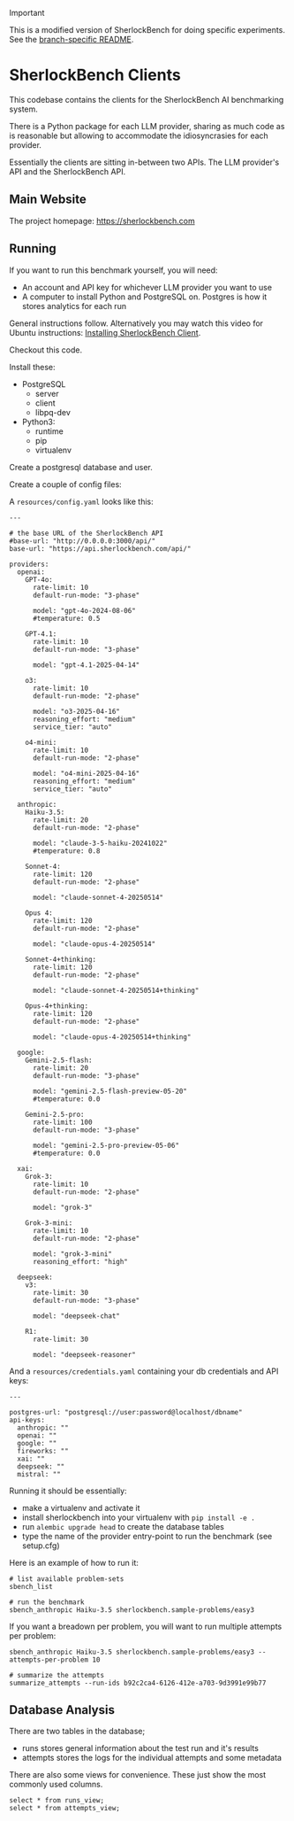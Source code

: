 > [!IMPORTANT]
> This is a modified version of SherlockBench for doing specific experiments. See the [branch-specific README](README-inv-vs-dv.md).

# SherlockBench Clients

This codebase contains the clients for the SherlockBench AI benchmarking system.

There is a Python package for each LLM provider, sharing as much code as is
reasonable but allowing to accommodate the idiosyncrasies for each provider.

Essentially the clients are sitting in-between two APIs. The LLM provider's API
and the SherlockBench API.

## Main Website
The project homepage: https://sherlockbench.com

## Running
If you want to run this benchmark yourself, you will need:
- An account and API key for whichever LLM provider you want to use
- A computer to install Python and PostgreSQL on. Postgres is how it stores analytics for each run

General instructions follow. Alternatively you may watch this video for Ubuntu instructions: [Installing SherlockBench Client](https://youtu.be/8CdX0VheL5M).

Checkout this code.

Install these:
- PostgreSQL
  - server
  - client
  - libpq-dev
- Python3:
  - runtime
  - pip
  - virtualenv

Create a postgresql database and user.

Create a couple of config files:

A `resources/config.yaml` looks like this:
```
---

# the base URL of the SherlockBench API
#base-url: "http://0.0.0.0:3000/api/"
base-url: "https://api.sherlockbench.com/api/"

providers:
  openai:
    GPT-4o:
      rate-limit: 10
      default-run-mode: "3-phase"

      model: "gpt-4o-2024-08-06"
      #temperature: 0.5

    GPT-4.1:
      rate-limit: 10
      default-run-mode: "3-phase"

      model: "gpt-4.1-2025-04-14"

    o3:
      rate-limit: 10
      default-run-mode: "2-phase"

      model: "o3-2025-04-16"
      reasoning_effort: "medium"
      service_tier: "auto"

    o4-mini:
      rate-limit: 10
      default-run-mode: "2-phase"

      model: "o4-mini-2025-04-16"
      reasoning_effort: "medium"
      service_tier: "auto"

  anthropic:
    Haiku-3.5:
      rate-limit: 20
      default-run-mode: "2-phase"

      model: "claude-3-5-haiku-20241022"
      #temperature: 0.8

    Sonnet-4:
      rate-limit: 120
      default-run-mode: "2-phase"

      model: "claude-sonnet-4-20250514"

    Opus 4:
      rate-limit: 120
      default-run-mode: "2-phase"

      model: "claude-opus-4-20250514"

    Sonnet-4+thinking:
      rate-limit: 120
      default-run-mode: "2-phase"

      model: "claude-sonnet-4-20250514+thinking"

    Opus-4+thinking:
      rate-limit: 120
      default-run-mode: "2-phase"

      model: "claude-opus-4-20250514+thinking"

  google:
    Gemini-2.5-flash:
      rate-limit: 20
      default-run-mode: "3-phase"

      model: "gemini-2.5-flash-preview-05-20"
      #temperature: 0.0

    Gemini-2.5-pro:
      rate-limit: 100
      default-run-mode: "3-phase"

      model: "gemini-2.5-pro-preview-05-06"
      #temperature: 0.0

  xai:
    Grok-3:
      rate-limit: 10
      default-run-mode: "2-phase"

      model: "grok-3"

    Grok-3-mini:
      rate-limit: 10
      default-run-mode: "2-phase"

      model: "grok-3-mini"
      reasoning_effort: "high"

  deepseek:
    v3:
      rate-limit: 30
      default-run-mode: "3-phase"

      model: "deepseek-chat"

    R1:
      rate-limit: 30

      model: "deepseek-reasoner"

```

And a `resources/credentials.yaml` containing your db credentials and API keys:
```
---

postgres-url: "postgresql://user:password@localhost/dbname"
api-keys:
  anthropic: ""
  openai: ""
  google: ""
  fireworks: ""
  xai: ""
  deepseek: ""
  mistral: ""
```

Running it should be essentially:
- make a virtualenv and activate it
- install sherlockbench into your virtualenv with `pip install -e .`
- run `alembic upgrade head` to create the database tables
- type the name of the provider entry-point to run the benchmark (see setup.cfg)

Here is an example of how to run it:
```
# list available problem-sets
sbench_list

# run the benchmark
sbench_anthropic Haiku-3.5 sherlockbench.sample-problems/easy3
```

If you want a breadown per problem, you will want to run multiple attempts per problem:
```
sbench_anthropic Haiku-3.5 sherlockbench.sample-problems/easy3 --attempts-per-problem 10

# summarize the attempts
summarize_attempts --run-ids b92c2ca4-6126-412e-a703-9d3991e99b77
```

## Database Analysis
There are two tables in the database;
- runs stores general information about the test run and it's results
- attempts stores the logs for the individual attempts and some metadata

There are also some views for convenience. These just show the most commonly used columns.
```
select * from runs_view;
select * from attempts_view;
```
